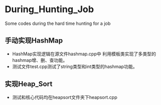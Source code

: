 # During_Hunting_Job
Some codes during the hard time hunting for a job
## 手动实现HashMap
- HashMap实现逻辑在源文件hashmap.cpp中
利用模板类实现了多类型的hashmap增、删、查功能。
- 测试文件test.cpp测试了string类型和int类型的hashmap功能。
## 实现Heap_Sort
- 测试和核心代码均在heapsort文件夹下heapsort.cpp
